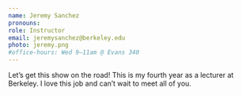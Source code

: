 ```yaml
---
name: Jeremy Sanchez
pronouns:
role: Instructor
email: jeremysanchez@berkeley.edu
photo: jeremy.png
#office-hours: Wed 9–11am @ Evans 340
---
```


Let’s get this show on the road! This is my fourth year as a lecturer at Berkeley. I love this job and can’t wait to meet all of you.
